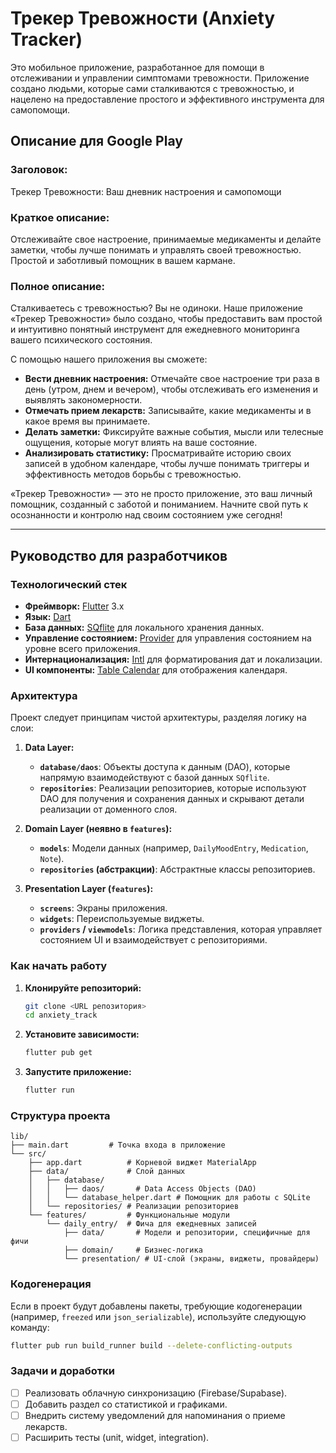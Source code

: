 # Трекер Тревожности (Anxiety Tracker)

Это мобильное приложение, разработанное для помощи в отслеживании и управлении симптомами тревожности. Приложение создано людьми, которые сами сталкиваются с тревожностью, и нацелено на предоставление простого и эффективного инструмента для самопомощи.

## Описание для Google Play

### Заголовок:
Трекер Тревожности: Ваш дневник настроения и самопомощи

### Краткое описание:
Отслеживайте свое настроение, принимаемые медикаменты и делайте заметки, чтобы лучше понимать и управлять своей тревожностью. Простой и заботливый помощник в вашем кармане.

### Полное описание:

Сталкиваетесь с тревожностью? Вы не одиноки. Наше приложение «Трекер Тревожности» было создано, чтобы предоставить вам простой и интуитивно понятный инструмент для ежедневного мониторинга вашего психического состояния.

С помощью нашего приложения вы сможете:

- **Вести дневник настроения:** Отмечайте свое настроение три раза в день (утром, днем и вечером), чтобы отслеживать его изменения и выявлять закономерности.
- **Отмечать прием лекарств:** Записывайте, какие медикаменты и в какое время вы принимаете.
- **Делать заметки:** Фиксируйте важные события, мысли или телесные ощущения, которые могут влиять на ваше состояние.
- **Анализировать статистику:** Просматривайте историю своих записей в удобном календаре, чтобы лучше понимать триггеры и эффективность методов борьбы с тревожностью.

«Трекер Тревожности» — это не просто приложение, это ваш личный помощник, созданный с заботой и пониманием. Начните свой путь к осознанности и контролю над своим состоянием уже сегодня!

---

## Руководство для разработчиков

### Технологический стек

- **Фреймворк:** [Flutter](https://flutter.dev/) 3.x
- **Язык:** [Dart](https://dart.dev/)
- **База данных:** [SQflite](https://pub.dev/packages/sqflite) для локального хранения данных.
- **Управление состоянием:** [Provider](https://pub.dev/packages/provider) для управления состоянием на уровне всего приложения.
- **Интернационализация:** [Intl](https://pub.dev/packages/intl) для форматирования дат и локализации.
- **UI компоненты:** [Table Calendar](https://pub.dev/packages/table_calendar) для отображения календаря.

### Архитектура

Проект следует принципам чистой архитектуры, разделяя логику на слои:

1.  **Data Layer:**
    - **`database/daos`**: Объекты доступа к данным (DAO), которые напрямую взаимодействуют с базой данных `SQflite`.
    - **`repositories`**: Реализации репозиториев, которые используют DAO для получения и сохранения данных и скрывают детали реализации от доменного слоя.

2.  **Domain Layer (неявно в `features`):**
    - **`models`**: Модели данных (например, `DailyMoodEntry`, `Medication`, `Note`).
    - **`repositories` (абстракции)**: Абстрактные классы репозиториев.

3.  **Presentation Layer (`features`):**
    - **`screens`**: Экраны приложения.
    - **`widgets`**: Переиспользуемые виджеты.
    - **`providers` / `viewmodels`**: Логика представления, которая управляет состоянием UI и взаимодействует с репозиториями.

### Как начать работу

1.  **Клонируйте репозиторий:**
    ```bash
    git clone <URL репозитория>
    cd anxiety_track
    ```

2.  **Установите зависимости:**
    ```bash
    flutter pub get
    ```

3.  **Запустите приложение:**
    ```bash
    flutter run
    ```

### Структура проекта

```
lib/
├── main.dart         # Точка входа в приложение
└── src/
    ├── app.dart          # Корневой виджет MaterialApp
    ├── data/             # Слой данных
    │   ├── database/
    │   │   ├── daos/       # Data Access Objects (DAO)
    │   │   └── database_helper.dart # Помощник для работы с SQLite
    │   └── repositories/ # Реализации репозиториев
    └── features/         # Функциональные модули
        └── daily_entry/  # Фича для ежедневных записей
            ├── data/       # Модели и репозитории, специфичные для фичи
            ├── domain/     # Бизнес-логика
            └── presentation/ # UI-слой (экраны, виджеты, провайдеры)
```

### Кодогенерация

Если в проект будут добавлены пакеты, требующие кодогенерации (например, `freezed` или `json_serializable`), используйте следующую команду:

```bash
flutter pub run build_runner build --delete-conflicting-outputs
```

### Задачи и доработки

- [ ] Реализовать облачную синхронизацию (Firebase/Supabase).
- [ ] Добавить раздел со статистикой и графиками.
- [ ] Внедрить систему уведомлений для напоминания о приеме лекарств.
- [ ] Расширить тесты (unit, widget, integration).
